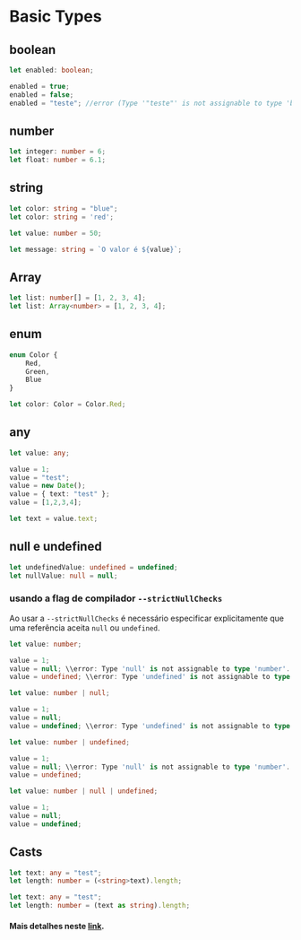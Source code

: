 # Basic Types

## boolean
```ts
let enabled: boolean;

enabled = true;
enabled = false;
enabled = "teste"; //error (Type '"teste"' is not assignable to type 'boolean')
```

## number
```ts
let integer: number = 6;
let float: number = 6.1;
```

## string
```ts
let color: string = "blue";
let color: string = 'red';

let value: number = 50;

let message: string = `O valor é ${value}`;
```

## Array
```ts
let list: number[] = [1, 2, 3, 4];
let list: Array<number> = [1, 2, 3, 4];
```

## enum
```ts
enum Color {
    Red,
    Green,
    Blue
}

let color: Color = Color.Red;
```

## any
```ts
let value: any;

value = 1;
value = "test";
value = new Date();
value = { text: "test" };
value = [1,2,3,4];

let text = value.text;
```

## null e undefined
```ts
let undefinedValue: undefined = undefined;
let nullValue: null = null;
```
### usando a flag de compilador `--strictNullChecks`

Ao usar a `--strictNullChecks` é necessário especificar explicitamente que uma referência aceita `null` ou `undefined`.
```ts
let value: number;

value = 1;
value = null; \\error: Type 'null' is not assignable to type 'number'.
value = undefined; \\error: Type 'undefined' is not assignable to type 'number'.
```
```ts
let value: number | null;

value = 1;
value = null;
value = undefined; \\error: Type 'undefined' is not assignable to type 'number'.
```
```ts
let value: number | undefined;

value = 1;
value = null; \\error: Type 'null' is not assignable to type 'number'.
value = undefined;
```
```ts
let value: number | null | undefined;

value = 1;
value = null;
value = undefined;
```

## Casts

```ts
let text: any = "test";
let length: number = (<string>text).length;
```
```ts
let text: any = "test";
let length: number = (text as string).length;
```

#### Mais detalhes neste [link](https://github.com/Microsoft/TypeScript-Handbook/blob/master/pages/Basic%20Types.md).